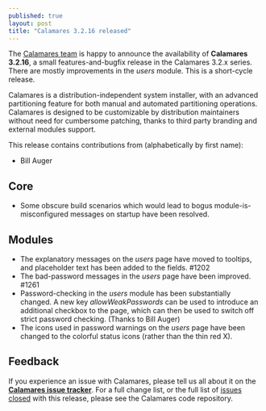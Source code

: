 ```yaml
---
published: true
layout: post
title: "Calamares 3.2.16 released"
---
```

The [Calamares team](https://calamares.io/team/) is happy to announce the
availability of **Calamares 3.2.16**, a small features-and-bugfix release in the
Calamares 3.2.x series. There are mostly improvements in the
*users* module.
This is a short-cycle release.

Calamares is a distribution-independent system installer, with an advanced
partitioning feature for both manual and automated partitioning operations.
Calamares is designed to be customizable by distribution maintainers without
need for cumbersome patching, thanks to third party branding and external
modules support.

<!--more-->
This release contains contributions from (alphabetically by first name):
 - Bill Auger

## Core ##
 - Some obscure build scenarios which would lead to bogus module-is-
   misconfigured messages on startup have been resolved.

## Modules ##
 - The explanatory messages on the *users* page have moved to tooltips,
   and placeholder text has been added to the fields. #1202
 - The bad-password messages in the *users* page have been improved. #1261
 - Password-checking in the *users* module has been substantially
   changed. A new key *allowWeakPasswords* can be used to introduce
   an additional checkbox to the page, which can then be used to
   switch off strict password checking. (Thanks to Bill Auger)
 - The icons used in password warnings on the *users* page have been
   changed to the colorful status icons (rather than the thin red X).

## Feedback ##

If you experience an issue with Calamares, please tell us all about it
on the [**Calamares issue tracker**][1]. For a full change list, or
the full list of [issues closed][2] with this release, please see the
Calamares code repository.

[1]: https://github.com/calamares/calamares/issues
[2]: https://github.com/calamares/calamares/issues?q=milestone%3Av3.2.16
